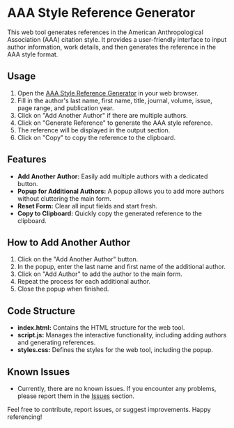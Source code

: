 # AAA Style Reference Generator

This web tool generates references in the American Anthropological Association (AAA) citation style. It provides a user-friendly interface to input author information, work details, and then generates the reference in the AAA style format.

## Usage

1. Open the [AAA Style Reference Generator](https://mrcyberperson.github.io/AAA-Style-Reference-Generator/) in your web browser.
2. Fill in the author's last name, first name, title, journal, volume, issue, page range, and publication year.
3. Click on "Add Another Author" if there are multiple authors.
4. Click on "Generate Reference" to generate the AAA style reference.
5. The reference will be displayed in the output section.
6. Click on "Copy" to copy the reference to the clipboard.

## Features

- **Add Another Author:** Easily add multiple authors with a dedicated button.
- **Popup for Additional Authors:** A popup allows you to add more authors without cluttering the main form.
- **Reset Form:** Clear all input fields and start fresh.
- **Copy to Clipboard:** Quickly copy the generated reference to the clipboard.

## How to Add Another Author

1. Click on the "Add Another Author" button.
2. In the popup, enter the last name and first name of the additional author.
3. Click on "Add Author" to add the author to the main form.
4. Repeat the process for each additional author.
5. Close the popup when finished.

## Code Structure

- **index.html:** Contains the HTML structure for the web tool.
- **script.js:** Manages the interactive functionality, including adding authors and generating references.
- **styles.css:** Defines the styles for the web tool, including the popup.

## Known Issues

- Currently, there are no known issues. If you encounter any problems, please report them in the [Issues](#) section.

Feel free to contribute, report issues, or suggest improvements. Happy referencing!
